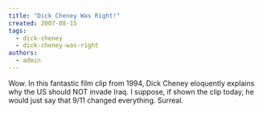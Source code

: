 ```yaml
---
title: "Dick Cheney Was Right!"
created: 2007-08-15
tags: 
  - dick-cheney
  - dick-cheney-was-right
authors: 
  - admin
---
```


Wow. In this fantastic film clip from 1994, Dick Cheney eloquently explains why the US should NOT invade Iraq. I suppose, if shown the clip today, he would just say that 9/11 changed everything. Surreal.
